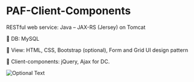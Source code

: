 # PAF-Client-Components
RESTful web service: Java – JAX-RS (Jersey) on Tomcat

 DB: MySQL 

 View: HTML, CSS, Bootstrap (optional), Form and Grid UI design pattern 

 Client-components: jQuery, Ajax for DC. 


![Optional Text](../master/img/doctor.png)
